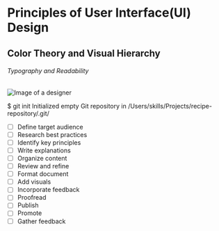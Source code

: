 # Principles of User Interface(UI) Design

## Color Theory and Visual Hierarchy

###### Typography and Readability
![Image of a designer](https://images.unsplash.com/photo-1613980790147-f4f449df0dd9?ixlib=rb-4.0.3&ixid=M3wxMjA3fDB8MHxwaG90by1wYWdlfHx8fGVufDB8fHx8fA%3D%3D&auto=format&fit=crop&w=387&q=80)

$ git init
Initialized empty Git repository in /Users/skills/Projects/recipe-repository/.git/
- [ ] Define target audience
- [ ] Research best practices
- [ ] Identify key principles
- [ ] Write explanations
- [ ] Organize content
- [ ] Review and refine
- [ ] Format document
- [ ] Add visuals
- [ ] Incorporate feedback
- [ ] Proofread
- [ ] Publish
- [ ] Promote
- [ ] Gather feedback
